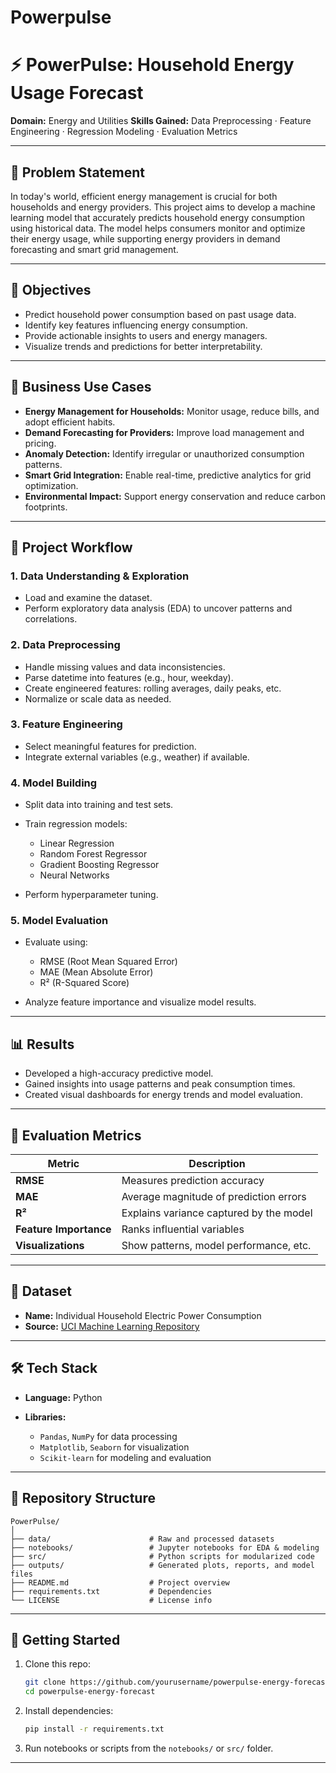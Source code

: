 # Powerpulse

# ⚡ PowerPulse: Household Energy Usage Forecast

**Domain:** Energy and Utilities
**Skills Gained:** Data Preprocessing · Feature Engineering · Regression Modeling · Evaluation Metrics

---

## 📌 Problem Statement

In today's world, efficient energy management is crucial for both households and energy providers. This project aims to develop a machine learning model that accurately predicts household energy consumption using historical data. The model helps consumers monitor and optimize their energy usage, while supporting energy providers in demand forecasting and smart grid management.

---

## 🎯 Objectives

* Predict household power consumption based on past usage data.
* Identify key features influencing energy consumption.
* Provide actionable insights to users and energy managers.
* Visualize trends and predictions for better interpretability.

---

## 💼 Business Use Cases

* **Energy Management for Households:** Monitor usage, reduce bills, and adopt efficient habits.
* **Demand Forecasting for Providers:** Improve load management and pricing.
* **Anomaly Detection:** Identify irregular or unauthorized consumption patterns.
* **Smart Grid Integration:** Enable real-time, predictive analytics for grid optimization.
* **Environmental Impact:** Support energy conservation and reduce carbon footprints.

---

## 🧭 Project Workflow

### 1. Data Understanding & Exploration

* Load and examine the dataset.
* Perform exploratory data analysis (EDA) to uncover patterns and correlations.

### 2. Data Preprocessing

* Handle missing values and data inconsistencies.
* Parse datetime into features (e.g., hour, weekday).
* Create engineered features: rolling averages, daily peaks, etc.
* Normalize or scale data as needed.

### 3. Feature Engineering

* Select meaningful features for prediction.
* Integrate external variables (e.g., weather) if available.

### 4. Model Building

* Split data into training and test sets.
* Train regression models:

  * Linear Regression
  * Random Forest Regressor
  * Gradient Boosting Regressor
  * Neural Networks
* Perform hyperparameter tuning.

### 5. Model Evaluation

* Evaluate using:

  * RMSE (Root Mean Squared Error)
  * MAE (Mean Absolute Error)
  * R² (R-Squared Score)
* Analyze feature importance and visualize model results.

---

## 📊 Results

* Developed a high-accuracy predictive model.
* Gained insights into usage patterns and peak consumption times.
* Created visual dashboards for energy trends and model evaluation.

---

## 🧪 Evaluation Metrics

| Metric                 | Description                             |
| ---------------------- | --------------------------------------- |
| **RMSE**               | Measures prediction accuracy            |
| **MAE**                | Average magnitude of prediction errors  |
| **R²**                 | Explains variance captured by the model |
| **Feature Importance** | Ranks influential variables             |
| **Visualizations**     | Show patterns, model performance, etc.  |

---

## 📂 Dataset

* **Name:** Individual Household Electric Power Consumption
* **Source:** [UCI Machine Learning Repository](https://archive.ics.uci.edu/ml/datasets/individual+household+electric+power+consumption)

---

## 🛠️ Tech Stack

* **Language:** Python
* **Libraries:**

  * `Pandas`, `NumPy` for data processing
  * `Matplotlib`, `Seaborn` for visualization
  * `Scikit-learn` for modeling and evaluation

---

## 📁 Repository Structure

```
PowerPulse/
│
├── data/                      # Raw and processed datasets
├── notebooks/                 # Jupyter notebooks for EDA & modeling
├── src/                       # Python scripts for modularized code
├── outputs/                   # Generated plots, reports, and model files
├── README.md                  # Project overview
├── requirements.txt           # Dependencies
└── LICENSE                    # License info
```

---

## 🚀 Getting Started

1. Clone this repo:

   ```bash
   git clone https://github.com/yourusername/powerpulse-energy-forecast.git
   cd powerpulse-energy-forecast
   ```

2. Install dependencies:

   ```bash
   pip install -r requirements.txt
   ```

3. Run notebooks or scripts from the `notebooks/` or `src/` folder.

---

